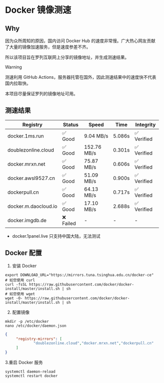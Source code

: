 # Docker 镜像测速

## Why

因为众所周知的原因，国内访问 Docker Hub 的速度非常慢。广大热心网友贡献了大量的镜像加速服务，但是速度参差不齐。


所以该项目旨在罗列互联网上分享的镜像地址，并生成测速结果。

> [!WARNING]
> 测速利用 GitHub Actions，服务器托管在国外，因此测速结果中的速度快不代表国内拉取快。
>

本项目尽量保证罗列的镜像地址可用。

## 测速结果

| Registry | Status | Speed | Time | Integrity |
|----------|--------|-------|------|-----------|
| docker.1ms.run | ✅ Good | 9.04 MB/s | 5.086s | ✅ Verified |
| doublezonline.cloud | ✅ Good | 152.76 MB/s | 0.301s | ✅ Verified |
| docker.mrxn.net | ✅ Good | 75.87 MB/s | 0.606s | ✅ Verified |
| docker.awsl9527.cn | ✅ Good | 51.09 MB/s | 0.900s | ✅ Verified |
| dockerpull.cn | ✅ Good | 64.13 MB/s | 0.717s | ✅ Verified |
| docker.m.daocloud.io | ✅ Good | 17.10 MB/s | 2.688s | ✅ Verified |
| docker.imgdb.de | ❌ Failed | - | - | - |

- docker.1panel.live 只支持中国大陆，无法测试

## Docker 配置

1. 安装 Docker
```shell
export DOWNLOAD_URL="https://mirrors.tuna.tsinghua.edu.cn/docker-ce"
# 如您使用 curl
curl -fsSL https://raw.githubusercontent.com/docker/docker-install/master/install.sh | sh
# 如您使用 wget
wget -O- https://raw.githubusercontent.com/docker/docker-install/master/install.sh | sh
```

2. 配置镜像

```shell
mkdir -p /etc/docker
nano /etc/docker/daemon.json
```

```json
{
     "registry-mirrors": [
             "doublezonline.cloud","docker.mrxn.net","dockerpull.cn"
     ]
}
```

 3.重启 Docker 服务
```shell
systemctl daemon-reload
systemctl restart docker
```

